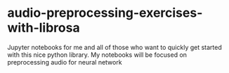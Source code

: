 # audio-preprocessing-exercises-with-librosa
Jupyter notebooks for me and all of those who want to quickly get started with this nice python library. My notebooks will be focused on preprocessing audio for neural network
